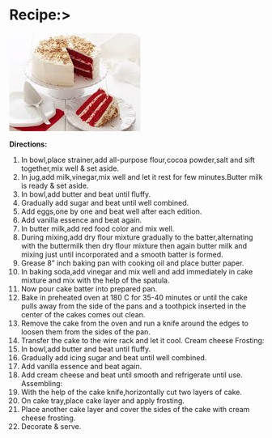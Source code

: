 # Recipe:>

![Image of Red Velvet Cake](/download.jfif)

**Directions:**

1. In bowl,place strainer,add all-purpose flour,cocoa powder,salt and sift together,mix well & set aside.
2. In jug,add milk,vinegar,mix well and let it rest for few minutes.Butter milk is ready & set aside.
3. In bowl,add butter and beat until fluffy.
4. Gradually add sugar and beat until well combined.
5. Add eggs,one by one and beat well after each edition.
6. Add vanilla essence and beat again.
7. In butter milk,add red food color and mix well.
8. During mixing,add dry flour mixture gradually to the batter,alternating with the buttermilk then dry flour mixture then again butter milk and mixing just until incorporated and a smooth batter is formed.
9. Grease 8” inch baking pan with cooking oil and place butter paper.
10. In baking soda,add vinegar and mix well and add immediately in cake mixture and mix with the help of the spatula.
11. Now pour cake batter into prepared pan.
12. Bake in preheated oven at 180 C for 35-40 minutes or until the cake pulls away from the side of the pans and a toothpick inserted in the center of the cakes comes out clean.
13. Remove the cake from the oven and run a knife around the edges to loosen them from the sides of the pan.
14. Transfer the cake to the wire rack and let it cool.
    Cream cheese Frosting:
15. In bowl,add butter and beat until fluffy.
16. Gradually add icing sugar and beat until well combined.
17. Add vanilla essence and beat again.
18. Add cream cheese and beat until smooth and refrigerate until use.
    Assembling:
19. With the help of the cake knife,horizontally cut two layers of cake.
20. On cake tray,place cake layer and apply frosting.
21. Place another cake layer and cover the sides of the cake with cream cheese frosting.
22. Decorate & serve.
